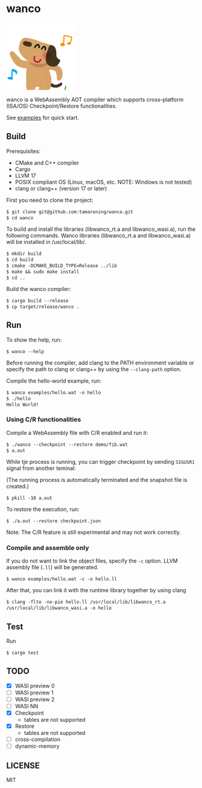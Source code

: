 # wanco

![plot](./animal_dance_dog.png)

wanco is a WebAssembly AOT compiler which supports cross-platform (ISA/OS) Checkpoint/Restore functionalities.


See [examples](./examples) for quick start.

## Build

Prerequisites:
- CMake and C++ compiler
- Cargo
- LLVM 17
- POSIX compliant OS (Linux, macOS, etc. NOTE: Windows is not tested)
- clang or clang++ (version 17 or later)

First you need to clone the project:
```
$ git clone git@github.com:tamaroning/wanco.git
$ cd wanco
```

To build and install the libraries (libwanco_rt.a and libwanco_wasi.a), run the following commands.
Wanco libraries (libwanco_rt.a and libwanco_wasi.a) will be installed in /usr/local/lib/.

```
$ mkdir build
$ cd build
$ cmake -DCMAKE_BUILD_TYPE=Release ../lib
$ make && sudo make install
$ cd ..
```

Build the wanco compiler:
```
$ cargo build --release
$ cp target/release/wanco .
```

## Run

To show the help, run:
```
$ wanco --help
```

Before running the compiler, add clang to the PATH environment variable or specify the path to clang or clang++ by using the `--clang-path` option.


Compile the hello-world example, run:

```
$ wanco examples/hello.wat -o hello
$ ./hello
Hello World!
```

### Using C/R functionalities

Compile a WebAssembly file with C/R enabled and run it:

```
$ ./wanco --checkpoint --restore demo/fib.wat
$ a.out
```

While tje process is running, you can trigger checkpoint by sending `SIGUSR1` signal from another teminal:

(The running process is automatically terminated and the snapshot file is created.)

```
$ pkill -10 a.out
```

To restore the execution, run:

```
$ ./a.out --restore checkpoint.json
```

Note: The C/R feature is still experimental and may not work correctly.

### Compile and assemble only

If you do not want to link the object files, specify the `-c` option.
LLVM assembly file (`.ll`) will be generated.

```
$ wanco examples/hello.wat -c -o hello.ll
```

After that, you can link it with the runtime library together by using clang

```
$ clang -flto -no-pie hello.ll /usr/local/lib/libwanco_rt.a /usr/local/lib/libwanco_wasi.a -o hello
```

## Test

Run

```
$ cargo test
```

## TODO

- [x] WASI preview 0
- [ ] WASI preview 1
- [ ] WASI preview 2
- [ ] WASI NN
- [x] Checkpoint
    - tables are not supported
- [x] Restore
    - tables are not supported
- [ ] cross-compilation
- [ ] dynamic-memory

## LICENSE

MIT
